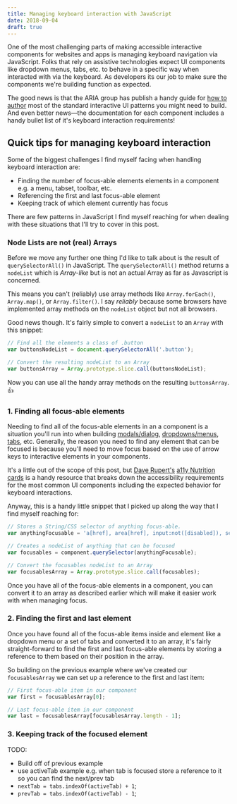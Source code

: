 ```yaml
---
title: Managing keyboard interaction with JavaScript
date: 2018-09-04
draft: true
---
```

One of the most challenging parts of making accessible interactive components for websites and apps is managing keyboard navigation via JavaScript. Folks that rely on assistive technologies expect UI components like dropdown menus, tabs, etc. to behave in a specific way when interacted with via the keyboard. As developers its our job to make sure the components we're building function as expected.

The good news is that the ARIA group has publish a handy guide for [how to author](http://w3c.github.io/aria-practices/) most of the standard interactive UI patterns you might need to build. And even better news—the documentation for each component includes a handy bullet list of it's keyboard interaction requirements!

## Quick tips for managing keyboard interaction
Some of the biggest challenges I find myself facing when handling keyboard interaction are:

- Finding the number of focus-able elements elements in a component e.g. a menu, tabset, toolbar, etc.
- Referencing the first and last focus-able element
- Keeping track of which element currently has focus

There are few patterns in JavaScript I find myself reaching for when dealing with these situations that I'll try to cover in this post.

### Node Lists are not (real) Arrays
Before we move any further one thing I'd like to talk about is the result of `querySelectorAll()` in JavaScript. The `querySelectorAll()` method returns a `nodeList` which is _Array-like_ but is not an actual Array as far as Javascript is concerned.

This means you can't (reliably) use array methods like `Array.forEach()`, `Array.map()`, or `Array.filter()`. I say _reliably_ because some browsers have implemented array methods on the `nodeList` object but not all browsers.

Good news though. It's fairly simple to convert a `nodeList` to an `Array` with this snippet:

```js
// Find all the elements a class of .button
var buttonsNodeList = document.querySelectorAll('.button');

// Convert the resulting nodeList to an Array
var buttonsArray = Array.prototype.slice.call(buttonsNodeList);
```

Now you can use all the handy array methods on the resulting `buttonsArray`. 👍

### 1. Finding all focus-able elements
Needing to find all of the focus-able elements in an a component is a situation you'll run into when building [modals/dialog](http://w3c.github.io/aria-practices/#dialog_modal), [dropdowns/menus](http://w3c.github.io/aria-practices/#menu), [tabs](http://w3c.github.io/aria-practices/#tabpanel), etc. Generally, the reason you need to find any element that can be focused is because you'll need to move focus based on the use of arrow keys to interactive elements in your components.

It's a little out of the scope of this post, but [Dave Rupert's](https://daverupert.com/) [a11y Nutrition cards](https://davatron5000.github.io/a11y-nutrition-cards/) is a handy resource that breaks down the accessibility requirements for the most common UI components including the expected behavior for keyboard interactions.

Anyway, this is a handy little snippet that I picked up along the way that I find myself reaching for:

```js
// Stores a String/CSS selector of anything focus-able.
var anythingFocusable = 'a[href], area[href], input:not([disabled]), select:not([disabled]), textarea:not([disabled]), button:not([disabled]), [tabindex="0"]';

// Creates a nodeList of anything that can be focused
var focusables = component.querySelector(anythingFocusable);

// Convert the focusables nodeList to an Array
var focusablesArray = Array.prototype.slice.call(focusables);
```

Once you have all of the focus-able elements in a component, you can convert it to an array as described earlier which will make it easier work with when managing focus.

### 2. Finding the first and last element
Once you have found all of the focus-able items inside and element like a dropdown menu or a set of tabs and converted it to an array, it's fairly straight-forward to find the first and last focus-able elements by storing a reference to them based on their position in the array.

So building on the previous example where we've created our `focusablesArray` we can set up a reference to the first and last item:

```js
// First focus-able item in our component
var first = focusablesArray[0];

// Last focus-able item in our component
var last = focusablesArray[focusablesArray.length - 1];
```

### 3. Keeping track of the focused element

TODO:
- Build off of previous example
- use activeTab example e.g. when tab is focused store a reference to it so you can find the next/prev tab
- `nextTab = tabs.indexOf(activeTab) + 1`;
- `prevTab = tabs.indexOf(activeTab) - 1`;





